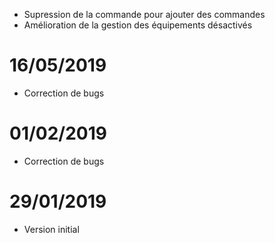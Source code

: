- Supression de la commande pour ajouter des commandes
- Amélioration de la gestion des équipements désactivés

# 16/05/2019

- Correction de bugs

# 01/02/2019

- Correction de bugs

# 29/01/2019

- Version initial
